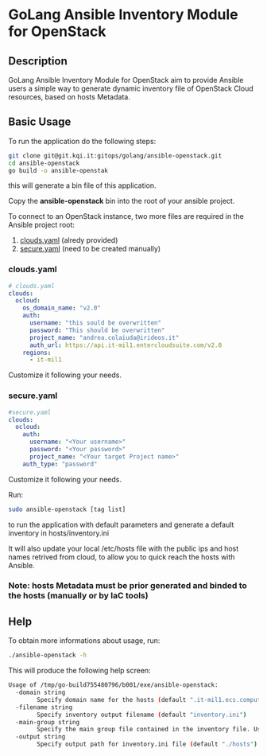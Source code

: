 # GoLang Ansible Inventory Module for OpenStack

## Description

GoLang Ansible Inventory Module for OpenStack aim to provide Ansible users a simple way to generate dynamic inventory file of OpenStack Cloud resources, based on hosts Metadata.

## Basic Usage

To run the application do the following steps:

```bash
git clone git@git.kqi.it:gitops/golang/ansible-openstack.git
cd ansible-openstack
go build -o ansible-openstak
```

this will generate a bin file of this application.

Copy the **ansible-openstack** bin into the root of your ansible project.

To connect to an OpenStack instance, two more files are required in the Ansible project root:

1. [clouds.yaml](#clouds.yaml) (alredy provided)
1. [secure.yaml](#secure.yaml) (need to be created manually)

### clouds.yaml

```yaml
# clouds.yaml
clouds:
  ocloud:
    os_domain_name: "v2.0"
    auth:
      username: "this sould be overwritten"
      password: "This should be overwritten"
      project_name: "andrea.colaiuda@irideos.it"
      auth_url: https://api.it-mil1.entercloudsuite.com/v2.0
    regions:
      - it-mil1
```

Customize it following your needs.

### secure.yaml

```yaml
#secure.yaml
clouds:
  ocloud:
    auth:
      username: "<Your username>"
      password: "<Your password>"
      project_name: "<Your target Project name>"
    auth_type: "password"
```

Customize it following your needs.

Run:

```bash
sudo ansible-openstack [tag list]
```

to run the application with default parameters and generate a default inventory in hosts/inventory.ini

It will also update your local /etc/hosts file with the public ips and host names retrived from cloud, to allow you to quick reach the hosts with Ansible.

### Note: hosts Metadata must be prior generated and binded to the hosts (manually or by IaC tools)

## Help

To obtain more informations about usage, run:

```bash
./ansible-openstack -h
```

This will produce the following help screen:

```bash
Usage of /tmp/go-build755480796/b001/exe/ansible-openstack:
  -domain string
        Specify domain name for the hosts (default ".it-mil1.ecs.compute.internal")
  -filename string
        Specify inventory output filename (default "inventory.ini")
  -main-group string
        Specify the main group file contained in the inventory file. Use always <name>:children form, otherwise it will break the code! (default "staging:children")
  -output string
        Specify output path for inventory.ini file (default "./hosts")
```
